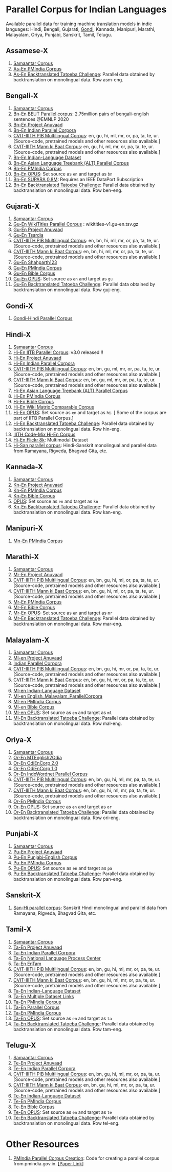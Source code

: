 # Parallel Corpus for Indian Languages

Available parallel data for training machine translation models in indic languages: Hindi, Bengali, Gujarati, [Gondi](https://en.wikipedia.org/wiki/Gondi_language), Kannada, Manipuri, Marathi, Malayalam, Oriya, Punjabi, Sanskrit, Tamil, Telugu.

## Assamese-X

1. [Samaantar Corpus](https://indicnlp.ai4bharat.org/samanantar/)
1. [As-En PMIndia Corpus](http://data.statmt.org/pmindia/)
1. [As-En Backtranslated Tatoeba Challenge](https://github.com/Helsinki-NLP/Tatoeba-Challenge/blob/master/Backtranslations.md): Parallel data obtained by backtranslation on monolingual data. Row asm-eng.

## Bengali-X

1. [Samaantar Corpus](https://indicnlp.ai4bharat.org/samanantar/)
1. [Bn-En BEUT Parallel corpus](https://github.com/csebuetnlp/banglanmt): 2.75million pairs of bengali-english sentences @EMNLP 2020
1. [Bn-En Project Anuvaad](https://github.com/project-anuvaad/parallel-corpus)
1. [Bn-En Indian Parallel Corpora](https://github.com/joshua-decoder/indian-parallel-corpora)
1. [CVIT-IIITH PIB Multilingual Corpus](http://preon.iiit.ac.in/~jerin/bhasha/): en, gu, hi, ml, mr, or, pa, ta, te, ur. [Source-code, pretrained models and other resources also available.]
1. [CVIT-IIITH Mann ki Baat Corpus](http://preon.iiit.ac.in/~jerin/bhasha/): en, gu, hi, ml, mr, or, pa, ta, te, ur. [Source-code, pretrained models and other resources also available.]
1. [Bn-En Indian-Language Dataset](https://github.com/himanshudce/Indian-Language-Dataset)
1. [Bn-En Asian Language Treebank (ALT) Parallel Corpus](http://www2.nict.go.jp/astrec-att/member/mutiyama/ALT/)
1. [Bn-En PMIndia Corpus](http://data.statmt.org/pmindia/)
1. [Bn-En OPUS](http://opus.nlpl.eu/): Set source as `en` and target as `bn`
1. [Bn-En SUPARA 0.8M](https://ieee-dataport.org/documents/supara08m-balanced-english-bangla-parallel-corpus): Requires an IEEE DataPort Subscription
1. [Bn-En Backtranslated Tatoeba Challenge](https://github.com/Helsinki-NLP/Tatoeba-Challenge/blob/master/Backtranslations.md): Parallel data obtained by backtranslation on monolingual data. Row ben-eng.

## Gujarati-X

1. [Samaantar Corpus](https://indicnlp.ai4bharat.org/samanantar/)
1. [Gu-En WikiTitles Parallel Corpus](http://data.statmt.org/wikititles/v1/) : wikititles-v1.gu-en.tsv.gz	
1. [Gu-En Project Anuvaad](https://github.com/project-anuvaad/parallel-corpus)
1. [Gu-En Tsardia](https://github.com/shahparth123/eng_guj_parallel_corpus)
1. [CVIT-IIITH PIB Multilingual Corpus](http://preon.iiit.ac.in/~jerin/bhasha/): en, bn, hi, ml, mr, or, pa, ta, te, ur. [Source-code, pretrained models and other resources also available.]
1. [CVIT-IIITH Mann ki Baat Corpus](http://preon.iiit.ac.in/~jerin/bhasha/): en, bn, hi, ml, mr, or, pa, ta, te, ur. [Source-code, pretrained models and other resources also available.]
1. [Gu-En Shahparth123](https://github.com/shahparth123/eng_guj_parallel_corpus)
1. [Gu-En PMIndia Corpus](http://data.statmt.org/pmindia/)
1. [Gu-En Bible Corpus](http://christos-c.com/bible/)
1. [Gu-En OPUS](http://opus.nlpl.eu/): Set source as `en` and target as `gu`
1. [Gu-En Backtranslated Tatoeba Challenge](https://github.com/Helsinki-NLP/Tatoeba-Challenge/blob/master/Backtranslations.md): Parallel data obtained by backtranslation on monolingual data. Row guj-eng.

## Gondi-X

1. [Gondi-Hindi Parallel Corpus](http://cgnetswara.org/hindi-gondi-corpus.html)

## Hindi-X

1. [Samaantar Corpus](https://indicnlp.ai4bharat.org/samanantar/)
1. [Hi-En IITB Parallel Corpus](http://www.cfilt.iitb.ac.in/iitb_parallel/): v3.0 released !!
1. [Hi-En Project Anuvaad](https://github.com/project-anuvaad/parallel-corpus)
1. [Hi-En Indian Parallel Corpora](https://github.com/joshua-decoder/indian-parallel-corpora)
1. [CVIT-IIITH PIB Multilingual Corpus](http://preon.iiit.ac.in/~jerin/bhasha/): en, bn, gu, ml, mr, or, pa, ta, te, ur. [Source-code, pretrained models and other resources also available.]
1. [CVIT-IIITH Mann ki Baat Corpus](http://preon.iiit.ac.in/~jerin/bhasha/): en, bn, gu, ml, mr, or, pa, ta, te, ur. [Source-code, pretrained models and other resources also available.]
1. [Hi-En Asian Language Treebank (ALT) Parallel Corpus](http://www2.nict.go.jp/astrec-att/member/mutiyama/ALT/)
1. [Hi-En PMIndia Corpus](http://data.statmt.org/pmindia/)
1. [Hi-En Bible Corpus](http://christos-c.com/bible/)
1. [Hi-En Wiki Matrix Comparable Corpus](https://github.com/facebookresearch/LASER/tree/master/tasks/WikiMatrix)
1. [Hi-En OPUS](http://opus.nlpl.eu/): Set source as `en` and target as `hi`. [ Some of the corpus are part of IITB Parallel Corpus.]
1. [Hi-En Backtranslated Tatoeba Challenge](https://github.com/Helsinki-NLP/Tatoeba-Challenge/blob/master/Backtranslations.md): Parallel data obtained by backtranslation on monolingual data. Row hin-eng.
1. [IIITH Code-Mix Hi-En Corpus](https://github.com/mrinaldhar/en-hi-codemixed-corpus)
1. [Hi-En Flickr 8k](https://github.com/madaan/PML4DC-Comparable-Data-Collection): Multimodal Dataset
1. [Hi-San parallel corpus](https://github.com/priyanshu2103/Sanskrit-Hindi-Machine-Translation): Hindi-Sanskrit monolingual and parallel data from Ramayana, Rigveda, Bhagvad Gita, etc.

## Kannada-X

1. [Samaantar Corpus](https://indicnlp.ai4bharat.org/samanantar/)
1. [Kn-En Project Anuvaad](https://github.com/project-anuvaad/parallel-corpus)
1. [Kn-En PMIndia Corpus](http://data.statmt.org/pmindia/)
1. [Kn-En Bible Corpus](http://christos-c.com/bible/)
1. [OPUS](http://opus.nlpl.eu/): Set source as `en` and target as `kn`
1. [Kn-En Backtranslated Tatoeba Challenge](https://github.com/Helsinki-NLP/Tatoeba-Challenge/blob/master/Backtranslations.md): Parallel data obtained by backtranslation on monolingual data. Row kan-eng.

## Manipuri-X

1. [Mn-En PMIndia Corpus](http://data.statmt.org/pmindia/)

## Marathi-X

1. [Samaantar Corpus](https://indicnlp.ai4bharat.org/samanantar/)
1. [Mr-En Project Anuvaad](https://github.com/project-anuvaad/parallel-corpus)
1. [CVIT-IIITH PIB Multilingual Corpus](http://preon.iiit.ac.in/~jerin/bhasha/): en, bn, gu, hi, ml, or, pa, ta, te, ur. [Source-code, pretrained models and other resources also available.]
1. [CVIT-IIITH Mann ki Baat Corpus](http://preon.iiit.ac.in/~jerin/bhasha/): en, bn, gu, hi, ml, or, pa, ta, te, ur. [Source-code, pretrained models and other resources also available.]
1. [Mr-En PMIndia Corpus](http://data.statmt.org/pmindia/)
1. [Mr-En Bible Corpus](http://christos-c.com/bible/)
1. [Mr-En OPUS](http://opus.nlpl.eu/): Set source as `en` and target as `mr`
1. [Mr-En Backtranslated Tatoeba Challenge](https://github.com/Helsinki-NLP/Tatoeba-Challenge/blob/master/Backtranslations.md): Parallel data obtained by backtranslation on monolingual data. Row mar-eng.

## Malayalam-X

1. [Samaantar Corpus](https://indicnlp.ai4bharat.org/samanantar/)
1. [Ml-en Project Anuvaad](https://github.com/project-anuvaad/parallel-corpus)
1. [Indian Parallel Corpora](https://github.com/joshua-decoder/indian-parallel-corpora)
1. [CVIT-IIITH PIB Multilingual Corpus](http://preon.iiit.ac.in/~jerin/bhasha/): en, bn, gu, hi, mr, or, pa, ta, te, ur. [Source-code, pretrained models and other resources also available.]
1. [CVIT-IIITH Mann ki Baat Corpus](http://preon.iiit.ac.in/~jerin/bhasha/): en, bn, gu, hi, mr, or, pa, ta, te, ur. [Source-code, pretrained models and other resources also available.]
1. [Ml-en Indian-Language Dataset](https://github.com/himanshudce/Indian-Language-Dataset)
1. [Ml-en English_Malayalam_ParallelCorpora](https://github.com/anziasharaf/English_Malayalam_ParallelCorpora)
1. [Ml-en PMIndia Corpus](http://data.statmt.org/pmindia/)
1. [Ml-en Bible Corpus](http://christos-c.com/bible/)
1. [Ml-en OPUS](http://opus.nlpl.eu/): Set source as `en` and target as `ml`
1. [Ml-En Backtranslated Tatoeba Challenge](https://github.com/Helsinki-NLP/Tatoeba-Challenge/blob/master/Backtranslations.md): Parallel data obtained by backtranslation on monolingual data. Row mal-eng.

## Oriya-X

1. [Samaantar Corpus](https://indicnlp.ai4bharat.org/samanantar/)
1. [Or-En MTEnglish2Odia](https://github.com/OdiaWikimedia/English-Odia)
1. [Or-En OdiEnCorp 2.0](https://lindat.mff.cuni.cz/repository/xmlui/handle/11234/1-3211)
1. [Or-En OdiEnCorp 1.0](https://lindat.mff.cuni.cz/repository/xmlui/handle/11234/1-2879)
1. [Or-En IndoWordnet Parallel Corpus](https://github.com/anoopkunchukuttan/indowordnet_parallel)
1. [CVIT-IIITH PIB Multilingual Corpus](http://preon.iiit.ac.in/~jerin/bhasha/): en, bn, gu, hi, ml, mr, pa, ta, te, ur. [Source-code, pretrained models and other resources also available.]
1. [CVIT-IIITH Mann ki Baat Corpus](http://preon.iiit.ac.in/~jerin/bhasha/): en, bn, gu, hi, ml, mr, pa, ta, te, ur. [Source-code, pretrained models and other resources also available.]
1. [Or-En PMIndia Corpus](http://data.statmt.org/pmindia/)
1. [Or-En OPUS](http://opus.nlpl.eu/): Set source as `en` and target as `or`
1. [Or-En Backtranslated Tatoeba Challenge](https://github.com/Helsinki-NLP/Tatoeba-Challenge/blob/master/Backtranslations.md): Parallel data obtained by backtranslation on monolingual data. Row ori-eng.

## Punjabi-X

1. [Samaantar Corpus](https://indicnlp.ai4bharat.org/samanantar/)
1. [Pu-En Project Anuvaad](https://github.com/project-anuvaad/parallel-corpus)
1. [Pu-En Punjabi-English Corpus](https://github.com/ssokhey/english-punjabi-corpus)
1. [Pu-En PMIndia Corpus](http://data.statmt.org/pmindia/)
1. [Pu-En OPUS](http://opus.nlpl.eu/): Set source as `en` and target as `pa`
1. [Pu-En Backtranslated Tatoeba Challenge](https://github.com/Helsinki-NLP/Tatoeba-Challenge/blob/master/Backtranslations.md): Parallel data obtained by backtranslation on monolingual data. Row pan-eng.

## Sanskrit-X

1. [San-Hi parallel corpus](https://github.com/priyanshu2103/Sanskrit-Hindi-Machine-Translation): Sanskrit Hindi monolingual and parallel data from Ramayana, Rigveda, Bhagvad Gita, etc.

## Tamil-X

1. [Samaantar Corpus](https://indicnlp.ai4bharat.org/samanantar/)
1. [Ta-En Project Anuvaad](https://github.com/project-anuvaad/parallel-corpus)
1. [Ta-En Indian Parallel Corpora](https://github.com/joshua-decoder/indian-parallel-corpora)
1. [Ta-En National Language Process Center](https://github.com/nlpcuom/English-Tamil-Parallel-Corpus)
1. [Ta-En EnTam](http://ufal.mff.cuni.cz/~ramasamy/parallel/html/)
1. [CVIT-IIITH PIB Multilingual Corpus](http://preon.iiit.ac.in/~jerin/bhasha/): en, bn, gu, hi, ml, mr, or, pa, te, ur. [Source-code, pretrained models and other resources also available.]
1. [CVIT-IIITH Mann ki Baat Corpus](http://preon.iiit.ac.in/~jerin/bhasha/): en, bn, gu, hi, ml, mr, or, pa, te, ur. [Source-code, pretrained models and other resources also available.]
1. [Ta-En Indian-Language Dataset](https://github.com/himanshudce/Indian-Language-Dataset)
1. [Ta-En Multiple Dataset Links](https://github.com/praveenjune17/English_Tamil_parallel_corpus)
1. [Ta-En PMIndia Corpus](http://data.statmt.org/pmindia/)
1. [Ta-En Parallel Corpus](https://github.com/achchuthany/En-Ta-Parallel-Corpus)
1. [Ta-En PMIndia Corpus](http://data.statmt.org/pmindia/)
1. [Ta-En OPUS](http://opus.nlpl.eu/): Set source as `en` and target as `ta`
1. [Ta-En Backtranslated Tatoeba Challenge](https://github.com/Helsinki-NLP/Tatoeba-Challenge/blob/master/Backtranslations.md): Parallel data obtained by backtranslation on monolingual data. Row tam-eng.


## Telugu-X

1. [Samaantar Corpus](https://indicnlp.ai4bharat.org/samanantar/)
1. [Te-En Project Anuvaad](https://github.com/project-anuvaad/parallel-corpus)
1. [Te-En Indian Parallel Corpora](https://github.com/joshua-decoder/indian-parallel-corpora)
1. [CVIT-IIITH PIB Multilingual Corpus](http://preon.iiit.ac.in/~jerin/bhasha/): en, bn, gu, hi, ml, mr, or, pa, ta, ur. [Source-code, pretrained models and other resources also available.]
1. [CVIT-IIITH Mann ki Baat Corpus](http://preon.iiit.ac.in/~jerin/bhasha/): en, bn, gu, hi, ml, mr, or, pa, ta, ur. [Source-code, pretrained models and other resources also available.]
1. [Te-En Indian-Language Dataset](https://github.com/himanshudce/Indian-Language-Dataset)
1. [Te-En PMIndia Corpus](http://data.statmt.org/pmindia/)
1. [Te-En Bible Corpus](http://christos-c.com/bible/)
1. [Te-En OPUS](http://opus.nlpl.eu/): Set source as `en` and target as `te`
1. [Te-En Backtranslated Tatoeba Challenge](https://github.com/Helsinki-NLP/Tatoeba-Challenge/blob/master/Backtranslations.md): Parallel data obtained by backtranslation on monolingual data. Row tel-eng.



# Other Resources

1. [PMIndia Parallel Corpus Creation](https://github.com/bhaddow/pmindia-crawler): Code for creating a parallel corpus from pmindia.gov.in. [[Paper Link]](https://arxiv.org/abs/2001.09907)
